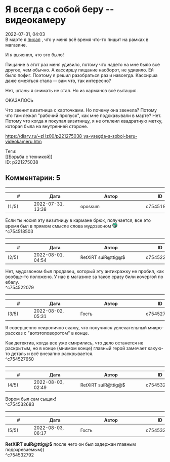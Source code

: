 Я всегда с собой беру -- видеокамеру
====================================

  
2022-07-31, 04:03  
 В марте я  [писал](Система%20ниппель)  , что у меня всё время что-то пищит на рамках в магазине.   
   
 И я выяснил, что это было!   
   
 Пищание в этот раз меня удивило, потому что надето на мне было всё другое, чем обычно. А кассиршу пищание наоборот, не удивило. Ей было пофиг. Поэтому я решил разобраться раз и навсегда. Кассирша даже смеяться стала -- вам что, так интересно?   
   
 Нет, штаны я снимать не стал. Но из карманов всё вытащил.   
   
 ОКАЗАЛОСЬ   
   
 Что звенит визитница с карточками. Но почему она звенела? Потому что там лежал "рабочий пропуск", как мне подсказывали в марте? Нет. Потому что когда я покупал визитницу, я не отклеил квадратную метку, которая была на внутренней стороне.   
  
<https://diary.ru/~zHz00/p221275038_ya-vsegda-s-soboj-beru-videokameru.htm>  
  
Теги:  
[[Борьба с техникой]]  
ID: p221275038  


Комментарии: 5
--------------

  


---



|         #         |              Дата              |                     Автор                     |           ID           |
| --- | --- | --- | --- |
| (1/5) | 2022-07-31, 13:38 | opossum | c754518503 |

  
 Если ты носил эту визитницу в кармане брюк, получается, все это время был в прямом смысле слова мудозвоном ![:D](pics/1131.gif)   
 ^c754518503

---



|         #         |              Дата              |                     Автор                     |           ID           |
| --- | --- | --- | --- |
| (2/5) | 2022-08-01, 04:54 | RetXiRT suiR@ttig@$ | c754522079 |

  
 Нет, мудозвоном был продавец, который эту антикражку не пробил, как вообще-то положено. У нас в магазине за такое сразу били кочергой по ебалу.   
 ^c754522079

---



|         #         |              Дата              |                     Автор                     |           ID           |
| --- | --- | --- | --- |
| (3/5) | 2022-08-02, 05:31 | Гость | c754527650 |

  
 Я совершенно неиронично скажу, что получился увлекательный микро-рассказ с "вотэтоповоротом" в конце.   
   
 Как детектив, когда все уже смирились, что дело останется не раскрытым, но в конце (мнимом конце) главный герой замечает какую-то деталь и всё внезапно раскрывается.   
 ^c754527650

---



|         #         |              Дата              |                     Автор                     |           ID           |
| --- | --- | --- | --- |
| (4/5) | 2022-08-03, 02:49 | RetXiRT suiR@ttig@$ | c754532683 |

  
 Вором был сам сыщик!   
 ^c754532683

---



|         #         |              Дата              |                     Автор                     |           ID           |
| --- | --- | --- | --- |
| (5/5) | 2022-08-03, 06:17 | Гость | c754532792 |

  
  **RetXiRT suiR@ttig@$**  после чего он был задержан главным подозреваемым))   
 ^c754532792